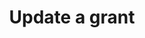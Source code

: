---
title: Update a grant

command:
  name: update
  aliases:
    - u
    - create
    - add
    - new
    - upsert
  description: Update a grant
  flags:
    - name: attribute-id
      shorthand: a
      description: The attribute to delete
      required: true
    - name: value-id
      shorthand: v
      description: The value of the attribute to delete
      required: true
    - name: kas-id
      shorthand: k
      description: The Key Access Server ID
      required: true
    - name: label
      description: "Optional metadata 'labels' in the format: key=value"
      shorthand: l
      default: ""
    - name: force-replace-labels
      description: Destructively replace entire set of existing metadata 'labels' with any provided to this command
      default: false
---